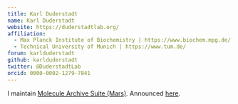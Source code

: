 ```yaml
---
title: Karl Duderstadt  
name: Karl Duderstadt
website: https://duderstadtlab.org/
affiliation:
  - Max Planck Institute of Biochemistry | https://www.biochem.mpg.de/
  - Technical University of Munich | https://www.tum.de/
forum: karlduderstadt
github: karlduderstadt
twitter: @DuderstadtLab
orcid: 0000-0002-1279-7841
---
```

I maintain [Molecule Archive Suite (Mars)](https://duderstadt-lab.github.io/mars-docs/). Announced [here](https://forum.image.sc/t/beta-release-of-molecule-archive-suite-mars-a-beginning/52809).
